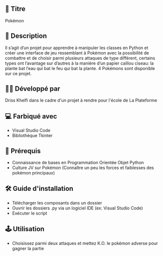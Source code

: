 ## 📘 Titre
Pokémon

## 🎤 Description

Il s’agit d’un projet pour apprendre à manipuler les classes en Python et créer une interface de jeu ressemblant à Pokémon 
avec la possibilité de combattre et de choisir parmi plusieurs attaques de type différent,
certains types ont l’avantage sur d’autres à la manière d’un papier caillou ciseau: 
la plante bat l’eau qui bat le feu qui bat la plante. 4 Pokémons sont disponible sur ce projet.

## 👨‍💻 Développé par
Driss Khelfi dans le cadre d'un projet à rendre pour l'école de La Plateforme

## 💻 Farbiqué avec
- Visual Studio Code
- Bibliothèque Tkinter

## 📁 Prérequis
- Connaissance de bases en Programmation Orientée Objet Python
- Culture JV sur Pokémon (Connaître un peu les forces et faiblesses des pokémon principaux)


## 🛠️ Guide d'installation

- Télécharger les composants dans un dossier
- Ouvrir les dossiers .py via un logiciel IDE (ex: Visual Studio Code)
- Exécuter le script
  
## 🕹️ Utilisation
- Choisissez parmi deux attaques et mettez K.O. le pokémon adverse pour gagner la partie




